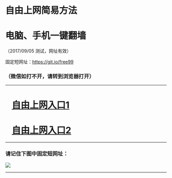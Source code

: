 ﻿# 自由上网简易方法

# 电脑、手机一键翻墙

（2017/09/05 测试，网址有效）

固定短网址：https://git.io/free99

### （微信如打不开，请转到浏览器打开）


***





# &nbsp;&nbsp; <a href="http://ft154286664.fwq-tz1001.xyz/fwqtz01.html?t=09050013612 " target="_blank">自由上网入口1</a>
# &nbsp;&nbsp; <a href="http://ft44947951.fwq-tz1002.xyz/fwqtz02.html?t=09050016716 " target="_blank">自由上网入口2</a>
***

### 请记住下图中固定短网址：

<img src="https://s3-us-west-2.amazonaws.com/fwq-1001/yjfq-20170905okok.png" /> 


***

